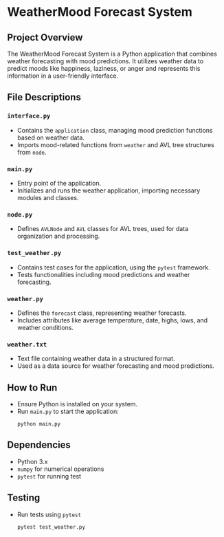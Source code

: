 # WeatherMood Forecast System

## Project Overview
The WeatherMood Forecast System is a Python application that combines weather forecasting with mood predictions. It utilizes weather data to predict moods like happiness, laziness, or anger and represents this information in a user-friendly interface.

## File Descriptions

### `interface.py`
- Contains the `application` class, managing mood prediction functions based on weather data.
- Imports mood-related functions from `weather` and AVL tree structures from `node`.

### `main.py`
- Entry point of the application.
- Initializes and runs the weather application, importing necessary modules and classes.

### `node.py`
- Defines `AVLNode` and `AVL` classes for AVL trees, used for data organization and processing.

### `test_weather.py`
- Contains test cases for the application, using the `pytest` framework.
- Tests functionalities including mood predictions and weather forecasting.

### `weather.py`
- Defines the `forecast` class, representing weather forecasts.
- Includes attributes like average temperature, date, highs, lows, and weather conditions.

### `weather.txt`
- Text file containing weather data in a structured format.
- Used as a data source for weather forecasting and mood predictions.

## How to Run
- Ensure Python is installed on your system.
- Run `main.py` to start the application: 
  ```shell
  python main.py
  ```

## Dependencies
  - Python 3.x
  - `numpy` for numerical operations
  - `pytest` for running test

## Testing
  - Run tests using  `pytest`
    ```shell
    pytest test_weather.py
    
